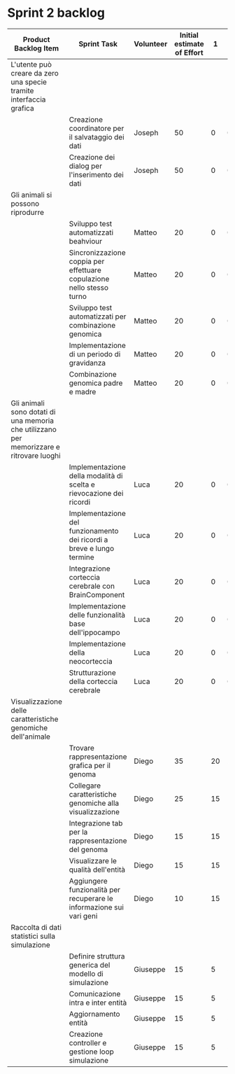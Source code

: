 # Sprint 2 backlog

| Product Backlog Item | Sprint Task                                                                    	 | Volunteer | Initial estimate of Effort | 1 | 2 | 3 | 4 | 5 | 6 |
|----------|-----------------------------------------------------------------------------|--------------------|-----------------------|---|---|---|---|---|---|
| L'utente può creare da zero una specie tramite interfaccia grafica
|         | Creazione coordinatore per il salvataggio dei dati| Joseph | 50 | 0 | 0 | 0 | 0 | 0 | 0 |
|         | Creazione dei dialog per l'inserimento dei dati| Joseph | 50 | 0 | 0 | 0 | 0 | 0 | 0 |
| Gli animali si possono riprodurre
|         | Sviluppo test automatizzati beahviour| Matteo | 20 | 0 | 0 | 0 | 0 | 0 | 0 |
|         | Sincronizzazione coppia per effettuare copulazione nello stesso turno| Matteo | 20 | 0 | 0 | 0 | 0 | 0 | 0 |
|         | Sviluppo test automatizzati per combinazione genomica| Matteo | 20 | 0 | 0 | 0 | 0 | 0 | 0 |
|         | Implementazione di un periodo di gravidanza| Matteo | 20 | 0 | 0 | 0 | 0 | 0 | 0 |
|         | Combinazione genomica padre e madre| Matteo | 20 | 0 | 0 | 0 | 0 | 0 | 0 |
| Gli animali sono dotati di una memoria che utilizzano per memorizzare e ritrovare luoghi
|         | Implementazione della modalità di scelta e rievocazione dei ricordi| Luca | 20 | 0 | 0 | 0 | 0 | 0 | 0 |
|         | Implementazione del funzionamento dei ricordi a breve e lungo termine| Luca | 20 | 0 | 0 | 0 | 0 | 0 | 0 |
|         | Integrazione corteccia cerebrale con BrainComponent| Luca | 20 | 0 | 0 | 0 | 0 | 0 | 0 |
|         | Implementazione delle funzionalità base dell'ippocampo| Luca | 20 | 0 | 0 | 0 | 0 | 0 | 0 |
|         | Implementazione della neocorteccia| Luca | 20 | 0 | 0 | 0 | 0 | 0 | 0 |
|         | Strutturazione della corteccia cerebrale| Luca | 20 | 0 | 0 | 0 | 0 | 0 | 0 |
| Visualizzazione delle caratteristiche genomiche dell'animale
|         | Trovare rappresentazione grafica per il genoma| Diego             |  35  | 20 | 20 | 10 | 10 | 0 | 0 |
|         | Collegare caratteristiche genomiche alla visualizzazione| Diego             |  25  | 15  | 15 | 10 | 10 | 5 | 0 |
|         | Integrazione tab per la rappresentazione del genoma | Diego             |  15  | 15  | 15 | 10 | 5 | 0 | 0 |
|         | Visualizzare le qualità dell'entità | Diego             |  15  | 15 | 15 | 15 | 15 | 5 | 0 |
|         | Aggiungere funzionalità per recuperare le informazione sui vari geni| Diego             |  10  | 15  | 15 | 5 | 5 | 5 | 0 |
| Raccolta di dati statistici sulla simulazione
|         | Definire struttura generica del modello di simulazione | Giuseppe | 15 | 5 | 5 | 0 | 0 | 0 | 0 |
|         | Comunicazione intra e inter entità | Giuseppe | 15 | 5 | 5 | 0 | 0 | 0 | 0 |
|         | Aggiornamento entità | Giuseppe | 15 | 5 | 5 | 0 | 0 | 0 | 0 |
|         | Creazione controller e gestione loop simulazione| Giuseppe | 15 | 5 | 5 | 0 | 0 | 0 | 0 |
